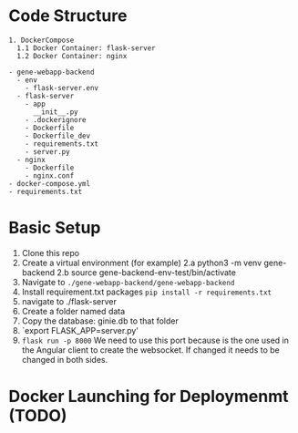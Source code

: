 # Code Structure 

```
1. DockerCompose
  1.1 Docker Container: flask-server
  1.2 Docker Container: nginx
```

```
- gene-webapp-backend
  - env
    - flask-server.env
  - flask-server
    - app
      __init__.py
    - .dockerignore
    - Dockerfile
    - Dockerfile_dev
    - requirements.txt
    - server.py
  - nginx
    - Dockerfile
    - nginx.conf
- docker-compose.yml
- requirements.txt
 ```

# Basic Setup

1. Clone this repo
2. Create a virtual environment (for example)
   2.a python3 -m venv gene-backend
   2.b source gene-backend-env-test/bin/activate
3. Navigate to `./gene-webapp-backend/gene-webapp-backend`
4. Install requirement.txt packages ```pip install -r requirements.txt```
5. navigate to ./flask-server
6. Create a folder named data
7. Copy the database: ginie.db to that folder
8. `export FLASK_APP=server.py'
9. `flask run -p 8000` We need to use this port because is the one used in the Angular client to create the websocket. If changed it needs to be changed in both sides.  

# Docker Launching for Deploymenmt (TODO)
